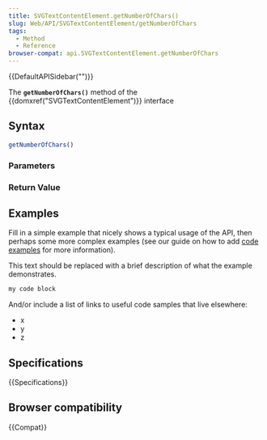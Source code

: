 ```yaml
---
title: SVGTextContentElement.getNumberOfChars()
slug: Web/API/SVGTextContentElement/getNumberOfChars
tags:
  - Method
  - Reference
browser-compat: api.SVGTextContentElement.getNumberOfChars
---
```

{{DefaultAPISidebar("")}}

The **`getNumberOfChars()`** method of the {{domxref("SVGTextContentElement")}} interface 

## Syntax

```js
getNumberOfChars()
```

### Parameters



### Return Value



## Examples

Fill in a simple example that nicely shows a typical usage of the API, then perhaps some more complex examples (see our guide on how to add [code examples](/en-US/docs/MDN/Contribute/Structures/Code_examples) for more information).

This text should be replaced with a brief description of what the example demonstrates.

```js
my code block
```

And/or include a list of links to useful code samples that live elsewhere:

*   x
*   y
*   z

## Specifications

{{Specifications}}

## Browser compatibility

{{Compat}}

